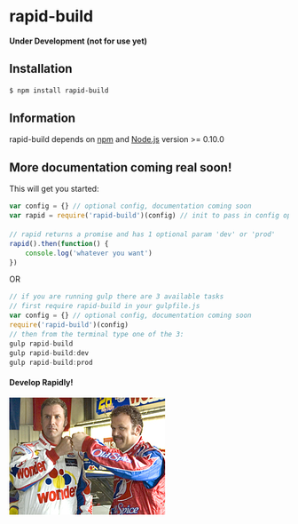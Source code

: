# rapid-build

**Under Development (not for use yet)**

## Installation
```bash
$ npm install rapid-build
```

## Information
rapid-build depends on [npm](http://npmjs.org/) and [Node.js](http://nodejs.org/) version >= 0.10.0

## More documentation coming real soon!
This will get you started:

```javascript
var config = {} // optional config, documentation coming soon
var rapid = require('rapid-build')(config) // init to pass in config options

// rapid returns a promise and has 1 optional param 'dev' or 'prod'
rapid().then(function() {
	console.log('whatever you want')
})
```
OR

```javascript
// if you are running gulp there are 3 available tasks
// first require rapid-build in your gulpfile.js
var config = {} // optional config, documentation coming soon
require('rapid-build')(config)
// then from the terminal type one of the 3:
gulp rapid-build
gulp rapid-build:dev
gulp rapid-build:prod
```
#### Develop Rapidly!
![Shake and Bake!](docs/shake-and-bake.jpg)
